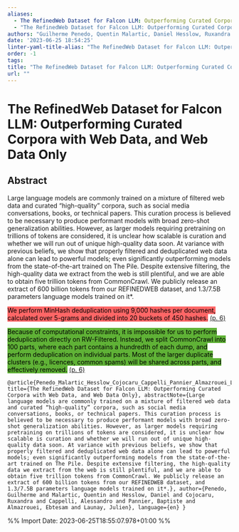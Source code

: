 ```yaml
---
aliases:
  - The RefinedWeb Dataset for Falcon LLM: Outperforming Curated Corpora with Web Data, and Web Data Only
  - "The RefinedWeb Dataset for Falcon LLM: Outperforming Curated Corpora with Web Data, and Web Data Only"
authors: "Guilherme Penedo, Quentin Malartic, Daniel Hesslow, Ruxandra Cojocaru, Alessandro Cappelli, Baptiste Pannier, Ebtesam Almazrouei, Julien Launay"
date: '2023-06-25 18:54:25'
linter-yaml-title-alias: "The RefinedWeb Dataset for Falcon LLM: Outperforming Curated Corpora with Web Data, and Web Data Only"
order: -1
tags:
title: "The RefinedWeb Dataset for Falcon LLM: Outperforming Curated Corpora with Web Data, and Web Data Only"
url: ""
---
```


# The RefinedWeb Dataset for Falcon LLM: Outperforming Curated Corpora with Web Data, and Web Data Only

## Abstract
Large language models are commonly trained on a mixture of filtered web data and curated “high-quality” corpora, such as social media conversations, books, or technical papers. This curation process is believed to be necessary to produce performant models with broad zero-shot generalization abilities. However, as larger models requiring pretraining on trillions of tokens are considered, it is unclear how scalable is curation and whether we will run out of unique high-quality data soon. At variance with previous beliefs, we show that properly filtered and deduplicated web data alone can lead to powerful models; even significantly outperforming models from the state-of-the-art trained on The Pile. Despite extensive filtering, the high-quality data we extract from the web is still plentiful, and we are able to obtain five trillion tokens from CommonCrawl. We publicly release an extract of 600 billion tokens from our REFINEDWEB dataset, and 1.3/7.5B parameters language models trained on it*.

<mark style="background: #ff6666">We perform MinHash deduplication using 9,000 hashes per document, calculated over 5-grams and divided into 20 buckets of 450 hashes.</mark> [(p. 6)](zotero://open-pdf/library/items/6UXEE77Z?page=6)

<mark style="background: #5fb236">Because of computational constraints, it is impossible for us to perform deduplication directly on RW-Filtered. Instead, we split CommonCrawl into 100 parts, where each part contains a hundredth of each dump, and perform deduplication on individual parts. Most of the larger duplicate clusters (e.g., licences, common spams) will be shared across parts, and effectively removed.</mark> [(p. 6)](zotero://open-pdf/library/items/6UXEE77Z?page=6)

```
@article{Penedo_Malartic_Hesslow_Cojocaru_Cappelli_Pannier_Almazrouei_Launay, title={The RefinedWeb Dataset for Falcon LLM: Outperforming Curated Corpora with Web Data, and Web Data Only}, abstractNote={Large language models are commonly trained on a mixture of filtered web data and curated “high-quality” corpora, such as social media conversations, books, or technical papers. This curation process is believed to be necessary to produce performant models with broad zero-shot generalization abilities. However, as larger models requiring pretraining on trillions of tokens are considered, it is unclear how scalable is curation and whether we will run out of unique high-quality data soon. At variance with previous beliefs, we show that properly filtered and deduplicated web data alone can lead to powerful models; even significantly outperforming models from the state-of-the-art trained on The Pile. Despite extensive filtering, the high-quality data we extract from the web is still plentiful, and we are able to obtain five trillion tokens from CommonCrawl. We publicly release an extract of 600 billion tokens from our REFINEDWEB dataset, and 1.3/7.5B parameters language models trained on it*.}, author={Penedo, Guilherme and Malartic, Quentin and Hesslow, Daniel and Cojocaru, Ruxandra and Cappelli, Alessandro and Pannier, Baptiste and Almazrouei, Ebtesam and Launay, Julien}, language={en} }
```

%% Import Date: 2023-06-25T18:55:07.978+01:00 %%